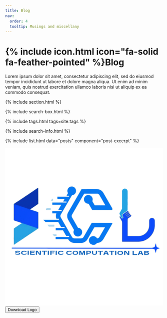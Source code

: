 ```yaml
---
title: Blog
nav:
  order: 4
  tooltip: Musings and miscellany
---
```


# {% include icon.html icon="fa-solid fa-feather-pointed" %}Blog

Lorem ipsum dolor sit amet, consectetur adipiscing elit, sed do eiusmod tempor incididunt ut labore et dolore magna aliqua.
Ut enim ad minim veniam, quis nostrud exercitation ullamco laboris nisi ut aliquip ex ea commodo consequat.

{% include section.html %}

{% include search-box.html %}

{% include tags.html tags=site.tags %}

{% include search-info.html %}

{% include list.html data="posts" component="post-excerpt" %}

<!-- Example image and download button -->
<div class="image-download">
  <img id="image-to-download" src="images/logo.png" alt="Description of Image">
  <button id="download-btn">Download Logo</button>
</div>
